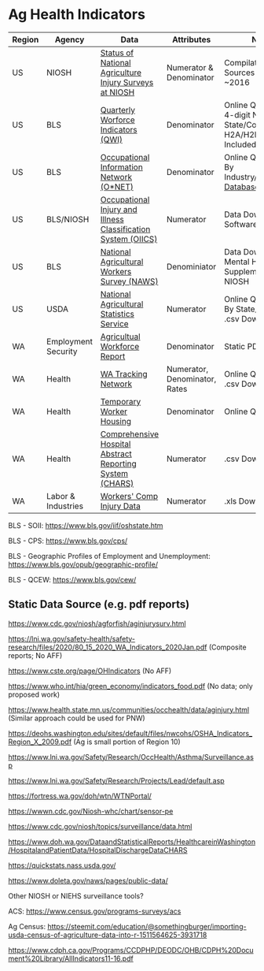 # Ag Health Indicators

| Region | Agency | Data | Attributes | Notes |
| ------ | ------ | ---- | ---------- | ----- |
| US | NIOSH | [Status of National Agriculture Injury Surveys at NIOSH](https://www.cdc.gov/niosh/agforfish/aginjurysurv.html) | Numerator & Denominator | Compilation of Data Sources as of ~2016 |
| US | BLS | [Quarterly Worforce Indicators (QWI)](https://qwiexplorer.ces.census.gov/static/explore.html) | Denominator | Online Query Tool; 4-digit NAICS; By State/County; H2A/H2B Not Included |
| US | BLS | [Occupational Information Network (O\*NET)](https://www.onetcenter.org/overview.html) | Denominator | Online Query Tool; By Industry/Occupation; [Database](https://www.onetcenter.org/database.html#individual-files) |
| US | BLS/NIOSH | [Occupational Injury and Illness Classification System (OIICS)](https://wwwn.cdc.gov/wisards/oiics/) | Numerator | Data Download; Software Download |
| US | BLS | [National Agricultural Workers Survey (NAWS)](https://www.doleta.gov/naws/) | Denominiator | Data Download; Mental Health Supplement by NIOSH |
| US | USDA | [National Agricultural Statistics Service](https://quickstats.nass.usda.gov/) | Numerator | Online Query Tool; By State/County; .csv Download |
| WA | Employment Security| [Agricultual Workforce Report](https://fortress.wa.gov/esd/employmentdata/reports-publications/industry-reports/agricultural-workforce-report) | Denominator | Static PDF Report |
| WA | Health | [WA Tracking Network](https://fortress.wa.gov/doh/wtn/WTNPortal/) | Numerator, Denominator, Rates | Online Query Tool, .csv Download |
| WA | Health | [Temporary Worker Housing](http://www.healthspace.com/Clients/Washington/State/Web.nsf/home.xsp) | Denominator | Online Query Tool |
| WA | Health | [Comprehensive Hospital Abstract Reporting System (CHARS)](http://www.doh.wa.gov/DataandStatisticalReports/HealthcareinWashington/HospitalandPatientData/HospitalDischargeDataCHARS) | Numerator | .csv Download | 
| WA | Labor & Industries | [Workers' Comp Injury Data](https://lni.wa.gov/claims/for-employers/workers-compensation-injury-data/injury-data) | Numerator | .xls Download |


BLS - SOII: https://www.bls.gov/iif/oshstate.htm

BLS - CPS: https://www.bls.gov/cps/

BLS - Geographic Profiles of Employment and Unemployment: https://www.bls.gov/opub/geographic-profile/

BLS - QCEW: https://www.bls.gov/cew/

## Static Data Source (e.g. pdf reports)

https://www.cdc.gov/niosh/agforfish/aginjurysurv.html

https://lni.wa.gov/safety-health/safety-research/files/2020/80_15_2020_WA_Indicators_2020Jan.pdf (Composite reports; No AFF)

https://www.cste.org/page/OHIndicators (No AFF)

https://www.who.int/hia/green_economy/indicators_food.pdf (No data; only proposed work)

https://www.health.state.mn.us/communities/occhealth/data/aginjury.html (Similar approach could be used for PNW)

https://deohs.washington.edu/sites/default/files/nwcohs/OSHA_Indicators_Region_X_2009.pdf (Ag is small portion of Region 10)

https://www.lni.wa.gov/Safety/Research/OccHealth/Asthma/Surveillance.asp

https://www.lni.wa.gov/Safety/Research/Projects/Lead/default.asp

https://fortress.wa.gov/doh/wtn/WTNPortal/

https://wwwn.cdc.gov/Niosh-whc/chart/sensor-pe

https://www.cdc.gov/niosh/topics/surveillance/data.html

https://www.doh.wa.gov/DataandStatisticalReports/HealthcareinWashington/HospitalandPatientData/HospitalDischargeDataCHARS

https://quickstats.nass.usda.gov/

https://www.doleta.gov/naws/pages/public-data/

Other NIOSH or NIEHS surveillance tools?

ACS: https://www.census.gov/programs-surveys/acs

Ag Census: https://steemit.com/education/@somethingburger/importing-usda-census-of-agriculture-data-into-r-1511564625-3931718

https://www.cdph.ca.gov/Programs/CCDPHP/DEODC/OHB/CDPH%20Document%20Library/AllIndicators11-16.pdf
